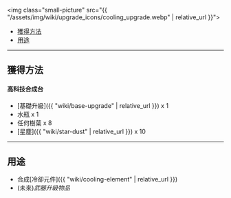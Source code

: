 <img class="small-picture" src="{{ "/assets/img/wiki/upgrade_icons/cooling_upgrade.webp" | relative_url }}">

<div class="article-content">
<ul>
    <li><a href="#獲得方法">獲得方法</a></li>
    <li><a href="#用途">用途</a></li>
</ul>
</div>

---

## 獲得方法

#### 高科技合成台

- [基礎升級]({{ "wiki/base-upgrade" | relative_url }}) x 1  
- 水瓶 x 1  
- 任何樹葉 x 8  
- [星塵]({{ "wiki/star-dust" | relative_url }}) x 10

---

## 用途

- 合成[冷卻元件]({{ "wiki/cooling-element" | relative_url }})  
- (未來)_武器升級物品_
